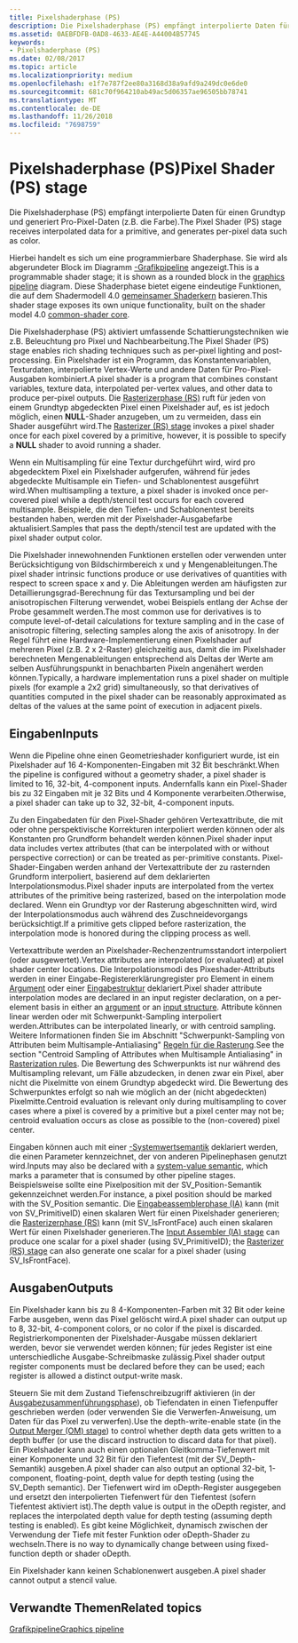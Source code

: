 ```yaml
---
title: Pixelshaderphase (PS)
description: Die Pixelshaderphase (PS) empfängt interpolierte Daten für einen Grundtyp und generiert Pro-Pixel-Daten (z.B. die Farbe).
ms.assetid: 0AEBFDFB-0AD8-4633-AE4E-A44004B57745
keywords:
- Pixelshaderphase (PS)
ms.date: 02/08/2017
ms.topic: article
ms.localizationpriority: medium
ms.openlocfilehash: e1f7e787f2ee80a3168d38a9afd9a249dc0e6de0
ms.sourcegitcommit: 681c70f964210ab49ac5d06357ae96505bb78741
ms.translationtype: MT
ms.contentlocale: de-DE
ms.lasthandoff: 11/26/2018
ms.locfileid: "7698759"
---
```

# <a name="pixel-shader-ps-stage"></a><span data-ttu-id="31b55-104">Pixelshaderphase (PS)</span><span class="sxs-lookup"><span data-stu-id="31b55-104">Pixel Shader (PS) stage</span></span>


<span data-ttu-id="31b55-105">Die Pixelshaderphase (PS) empfängt interpolierte Daten für einen Grundtyp und generiert Pro-Pixel-Daten (z.B. die Farbe).</span><span class="sxs-lookup"><span data-stu-id="31b55-105">The Pixel Shader (PS) stage receives interpolated data for a primitive, and generates per-pixel data such as color.</span></span>

<span data-ttu-id="31b55-106">Hierbei handelt es sich um eine programmierbare Shaderphase. Sie wird als abgerundeter Block im Diagramm [-Grafikpipeline](graphics-pipeline.md) angezeigt.</span><span class="sxs-lookup"><span data-stu-id="31b55-106">This is a programmable shader stage; it is shown as a rounded block in the [graphics pipeline](graphics-pipeline.md) diagram.</span></span> <span data-ttu-id="31b55-107">Diese Shaderphase bietet eigene eindeutige Funktionen, die auf dem Shadermodell 4.0 [gemeinsamer Shaderkern](https://msdn.microsoft.com/library/windows/desktop/bb509580) basieren.</span><span class="sxs-lookup"><span data-stu-id="31b55-107">This shader stage exposes its own unique functionality, built on the shader model 4.0 [common-shader core](https://msdn.microsoft.com/library/windows/desktop/bb509580).</span></span>

<span data-ttu-id="31b55-108">Die Pixelshaderphase (PS) aktiviert umfassende Schattierungstechniken wie z.B. Beleuchtung pro Pixel und Nachbearbeitung.</span><span class="sxs-lookup"><span data-stu-id="31b55-108">The Pixel Shader (PS) stage enables rich shading techniques such as per-pixel lighting and post-processing.</span></span> <span data-ttu-id="31b55-109">Ein Pixelshader ist ein Programm, das Konstantenvariablen, Texturdaten, interpolierte Vertex-Werte und andere Daten für Pro-Pixel-Ausgaben kombiniert.</span><span class="sxs-lookup"><span data-stu-id="31b55-109">A pixel shader is a program that combines constant variables, texture data, interpolated per-vertex values, and other data to produce per-pixel outputs.</span></span> <span data-ttu-id="31b55-110">Die [Rasterizerphase (RS)](rasterizer-stage--rs-.md) ruft für jeden von einem Grundtyp abgedeckten Pixel einen Pixelshader auf, es ist jedoch möglich, einen **NULL**-Shader anzugeben, um zu vermeiden, dass ein Shader ausgeführt wird.</span><span class="sxs-lookup"><span data-stu-id="31b55-110">The [Rasterizer (RS) stage](rasterizer-stage--rs-.md) invokes a pixel shader once for each pixel covered by a primitive, however, it is possible to specify a **NULL** shader to avoid running a shader.</span></span>

<span data-ttu-id="31b55-111">Wenn ein Multisampling für eine Textur durchgeführt wird, wird pro abgedecktem Pixel ein Pixelshader aufgerufen, während für jedes abgedeckte Multisample ein Tiefen- und Schablonentest ausgeführt wird.</span><span class="sxs-lookup"><span data-stu-id="31b55-111">When multisampling a texture, a pixel shader is invoked once per-covered pixel while a depth/stencil test occurs for each covered multisample.</span></span> <span data-ttu-id="31b55-112">Beispiele, die den Tiefen- und Schablonentest bereits bestanden haben, werden mit der Pixelshader-Ausgabefarbe aktualisiert.</span><span class="sxs-lookup"><span data-stu-id="31b55-112">Samples that pass the depth/stencil test are updated with the pixel shader output color.</span></span>

<span data-ttu-id="31b55-113">Die Pixelshader innewohnenden Funktionen erstellen oder verwenden unter Berücksichtigung von Bildschirmbereich x und y Mengenableitungen.</span><span class="sxs-lookup"><span data-stu-id="31b55-113">The pixel shader intrinsic functions produce or use derivatives of quantities with respect to screen space x and y.</span></span> <span data-ttu-id="31b55-114">Die Ableitungen werden am häufigsten zur Detaillierungsgrad-Berechnung für das Textursampling und bei der anisotropischen Filterung verwendet, wobei Beispiels entlang der Achse der Probe gesammelt werden.</span><span class="sxs-lookup"><span data-stu-id="31b55-114">The most common use for derivatives is to compute level-of-detail calculations for texture sampling and in the case of anisotropic filtering, selecting samples along the axis of anisotropy.</span></span> <span data-ttu-id="31b55-115">In der Regel führt eine Hardware-Implementierung einen Pixelshader auf mehreren Pixel (z.B. 2 x 2-Raster) gleichzeitig aus, damit die im Pixelshader berechneten Mengenableitungen entsprechend als Deltas der Werte am selben Ausführungspunkt in benachbarten Pixeln angenähert werden können.</span><span class="sxs-lookup"><span data-stu-id="31b55-115">Typically, a hardware implementation runs a pixel shader on multiple pixels (for example a 2x2 grid) simultaneously, so that derivatives of quantities computed in the pixel shader can be reasonably approximated as deltas of the values at the same point of execution in adjacent pixels.</span></span>

## <a name="span-idinputsspanspan-idinputsspanspan-idinputsspaninputs"></a><span data-ttu-id="31b55-116"><span id="Inputs"></span><span id="inputs"></span><span id="INPUTS"></span>Eingaben</span><span class="sxs-lookup"><span data-stu-id="31b55-116"><span id="Inputs"></span><span id="inputs"></span><span id="INPUTS"></span>Inputs</span></span>


<span data-ttu-id="31b55-117">Wenn die Pipeline ohne einen Geometrieshader konfiguriert wurde, ist ein Pixelshader auf 16 4-Komponenten-Eingaben mit 32 Bit beschränkt.</span><span class="sxs-lookup"><span data-stu-id="31b55-117">When the pipeline is configured without a geometry shader, a pixel shader is limited to 16, 32-bit, 4-component inputs.</span></span> <span data-ttu-id="31b55-118">Andernfalls kann ein Pixel-Shader bis zu 32 Eingaben mit je 32 Bits und 4 Komponente verarbeiten.</span><span class="sxs-lookup"><span data-stu-id="31b55-118">Otherwise, a pixel shader can take up to 32, 32-bit, 4-component inputs.</span></span>

<span data-ttu-id="31b55-119">Zu den Eingabedaten für den Pixel-Shader gehören Vertexattribute, die mit oder ohne perspektivische Korrekturen interpoliert werden können oder als Konstanten pro Grundform behandelt werden können.</span><span class="sxs-lookup"><span data-stu-id="31b55-119">Pixel shader input data includes vertex attributes (that can be interpolated with or without perspective correction) or can be treated as per-primitive constants.</span></span> <span data-ttu-id="31b55-120">Pixel-Shader-Eingaben werden anhand der Vertexattribute der zu rasternden Grundform interpoliert, basierend auf dem deklarierten Interpolationsmodus.</span><span class="sxs-lookup"><span data-stu-id="31b55-120">Pixel shader inputs are interpolated from the vertex attributes of the primitive being rasterized, based on the interpolation mode declared.</span></span> <span data-ttu-id="31b55-121">Wenn ein Grundtyp vor der Rasterung abgeschnitten wird, wird der Interpolationsmodus auch während des Zuschneidevorgangs berücksichtigt.</span><span class="sxs-lookup"><span data-stu-id="31b55-121">If a primitive gets clipped before rasterization, the interpolation mode is honored during the clipping process as well.</span></span>

<span data-ttu-id="31b55-122">Vertexattribute werden an Pixelshader-Rechenzentrumsstandort interpoliert (oder ausgewertet).</span><span class="sxs-lookup"><span data-stu-id="31b55-122">Vertex attributes are interpolated (or evaluated) at pixel shader center locations.</span></span> <span data-ttu-id="31b55-123">Die Interpolationsmodi des Pixeshader-Attributs werden in einer Eingabe-Registererklärungregister pro Element in einem [Argument](https://msdn.microsoft.com/library/windows/desktop/bb509606) oder einer [Eingabestruktur](https://msdn.microsoft.com/library/windows/desktop/bb509668) deklariert.</span><span class="sxs-lookup"><span data-stu-id="31b55-123">Pixel shader attribute interpolation modes are declared in an input register declaration, on a per-element basis in either an [argument](https://msdn.microsoft.com/library/windows/desktop/bb509606) or an [input structure](https://msdn.microsoft.com/library/windows/desktop/bb509668).</span></span> <span data-ttu-id="31b55-124">Attribute können linear werden oder mit Schwerpunkt-Sampling interpoliert werden.</span><span class="sxs-lookup"><span data-stu-id="31b55-124">Attributes can be interpolated linearly, or with centroid sampling.</span></span> <span data-ttu-id="31b55-125">Weitere Informationen finden Sie im Abschnitt "Schwerpunkt-Sampling von Attributen beim Multisample-Antialiasing" [Regeln für die Rasterung](rasterization-rules.md).</span><span class="sxs-lookup"><span data-stu-id="31b55-125">See the section "Centroid Sampling of Attributes when Multisample Antialiasing" in [Rasterization rules](rasterization-rules.md).</span></span> <span data-ttu-id="31b55-126">Die Bewertung des Schwerpunkts ist nur während des Multisampling relevant, um Fälle abzudecken, in denen zwar ein Pixel, aber nicht die Pixelmitte von einem Grundtyp abgedeckt wird. Die Bewertung des Schwerpunktes erfolgt so nah wie möglich an der (nicht abgedeckten) Pixelmitte.</span><span class="sxs-lookup"><span data-stu-id="31b55-126">Centroid evaluation is relevant only during multisampling to cover cases where a pixel is covered by a primitive but a pixel center may not be; centroid evaluation occurs as close as possible to the (non-covered) pixel center.</span></span>

<span data-ttu-id="31b55-127">Eingaben können auch mit einer [-Systemwertsemantik](https://msdn.microsoft.com/library/windows/desktop/bb509647) deklariert werden, die einen Parameter kennzeichnet, der von anderen Pipelinephasen genutzt wird.</span><span class="sxs-lookup"><span data-stu-id="31b55-127">Inputs may also be declared with a [system-value semantic](https://msdn.microsoft.com/library/windows/desktop/bb509647), which marks a parameter that is consumed by other pipeline stages.</span></span> <span data-ttu-id="31b55-128">Beispielsweise sollte eine Pixelposition mit der SV\_Position-Semantik gekennzeichnet werden.</span><span class="sxs-lookup"><span data-stu-id="31b55-128">For instance, a pixel position should be marked with the SV\_Position semantic.</span></span> <span data-ttu-id="31b55-129">Die [Eingabeassemblerphase (IA)](input-assembler-stage--ia-.md) kann (mit von SV\_PrimitiveID) einen skalaren Wert für einen Pixelshader generieren; die [Rasterizerphase (RS)](rasterizer-stage--rs-.md) kann (mit SV\_IsFrontFace) auch einen skalaren Wert für einen Pixelshader generieren.</span><span class="sxs-lookup"><span data-stu-id="31b55-129">The [Input Assembler (IA) stage](input-assembler-stage--ia-.md) can produce one scalar for a pixel shader (using SV\_PrimitiveID); the [Rasterizer (RS) stage](rasterizer-stage--rs-.md) can also generate one scalar for a pixel shader (using SV\_IsFrontFace).</span></span>

## <a name="span-idoutputsspanspan-idoutputsspanspan-idoutputsspanoutputs"></a><span data-ttu-id="31b55-130"><span id="Outputs"></span><span id="outputs"></span><span id="OUTPUTS"></span>Ausgaben</span><span class="sxs-lookup"><span data-stu-id="31b55-130"><span id="Outputs"></span><span id="outputs"></span><span id="OUTPUTS"></span>Outputs</span></span>


<span data-ttu-id="31b55-131">Ein Pixelshader kann bis zu 8 4-Komponenten-Farben mit 32 Bit oder keine Farbe ausgeben, wenn das Pixel gelöscht wird.</span><span class="sxs-lookup"><span data-stu-id="31b55-131">A pixel shader can output up to 8, 32-bit, 4-component colors, or no color if the pixel is discarded.</span></span> <span data-ttu-id="31b55-132">Registrierkomponenten der Pixelshader-Ausgabe müssen deklariert werden, bevor sie verwendet werden können; für jedes Register ist eine unterschiedliche Ausgabe-Schreibmaske zulässig.</span><span class="sxs-lookup"><span data-stu-id="31b55-132">Pixel shader output register components must be declared before they can be used; each register is allowed a distinct output-write mask.</span></span>

<span data-ttu-id="31b55-133">Steuern Sie mit dem Zustand Tiefenschreibzugriff aktivieren (in der [Ausgabezusammenführungsphase](output-merger-stage--om-.md)), ob Tiefendaten in einen Tiefenpuffer geschrieben werden (oder verwenden Sie die Verwerfen-Anweisung, um Daten für das Pixel zu verwerfen).</span><span class="sxs-lookup"><span data-stu-id="31b55-133">Use the depth-write-enable state (in the [Output Merger (OM) stage](output-merger-stage--om-.md)) to control whether depth data gets written to a depth buffer (or use the discard instruction to discard data for that pixel).</span></span> <span data-ttu-id="31b55-134">Ein Pixelshader kann auch einen optionalen Gleitkomma-Tiefenwert mit einer Komponente und 32 Bit für den Tiefentest (mit der SV\_Depth-Semantik) ausgeben.</span><span class="sxs-lookup"><span data-stu-id="31b55-134">A pixel shader can also output an optional 32-bit, 1-component, floating-point, depth value for depth testing (using the SV\_Depth semantic).</span></span> <span data-ttu-id="31b55-135">Der Tiefenwert wird im oDepth-Register ausgegeben und ersetzt den interpolierten Tiefenwert für den Tiefentest (sofern Tiefentest aktiviert ist).</span><span class="sxs-lookup"><span data-stu-id="31b55-135">The depth value is output in the oDepth register, and replaces the interpolated depth value for depth testing (assuming depth testing is enabled).</span></span> <span data-ttu-id="31b55-136">Es gibt keine Möglichkeit, dynamisch zwischen der Verwendung der Tiefe mit fester Funktion oder oDepth-Shader zu wechseln.</span><span class="sxs-lookup"><span data-stu-id="31b55-136">There is no way to dynamically change between using fixed-function depth or shader oDepth.</span></span>

<span data-ttu-id="31b55-137">Ein Pixelshader kann keinen Schablonenwert ausgeben.</span><span class="sxs-lookup"><span data-stu-id="31b55-137">A pixel shader cannot output a stencil value.</span></span>

## <a name="span-idrelated-topicsspanrelated-topics"></a><span data-ttu-id="31b55-138"><span id="related-topics"></span>Verwandte Themen</span><span class="sxs-lookup"><span data-stu-id="31b55-138"><span id="related-topics"></span>Related topics</span></span>


[<span data-ttu-id="31b55-139">Grafikpipeline</span><span class="sxs-lookup"><span data-stu-id="31b55-139">Graphics pipeline</span></span>](graphics-pipeline.md)

 

 




